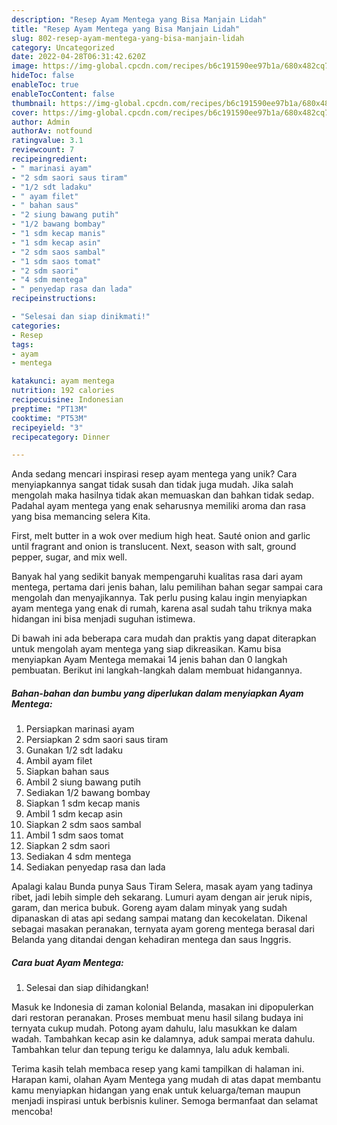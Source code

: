```yaml
---
description: "Resep Ayam Mentega yang Bisa Manjain Lidah"
title: "Resep Ayam Mentega yang Bisa Manjain Lidah"
slug: 802-resep-ayam-mentega-yang-bisa-manjain-lidah
category: Uncategorized
date: 2022-04-28T06:31:42.620Z
image: https://img-global.cpcdn.com/recipes/b6c191590ee97b1a/680x482cq70/ayam-mentega-foto-resep-utama.jpg
hideToc: false
enableToc: true
enableTocContent: false
thumbnail: https://img-global.cpcdn.com/recipes/b6c191590ee97b1a/680x482cq70/ayam-mentega-foto-resep-utama.jpg
cover: https://img-global.cpcdn.com/recipes/b6c191590ee97b1a/680x482cq70/ayam-mentega-foto-resep-utama.jpg
author: Admin
authorAv: notfound
ratingvalue: 3.1
reviewcount: 7
recipeingredient:
- " marinasi ayam"
- "2 sdm saori saus tiram"
- "1/2 sdt ladaku"
- " ayam filet"
- " bahan saus"
- "2 siung bawang putih"
- "1/2 bawang bombay"
- "1 sdm kecap manis"
- "1 sdm kecap asin"
- "2 sdm saos sambal"
- "1 sdm saos tomat"
- "2 sdm saori"
- "4 sdm mentega"
- " penyedap rasa dan lada"
recipeinstructions:

- "Selesai dan siap dinikmati!"
categories:
- Resep
tags:
- ayam
- mentega

katakunci: ayam mentega 
nutrition: 192 calories
recipecuisine: Indonesian
preptime: "PT13M"
cooktime: "PT53M"
recipeyield: "3"
recipecategory: Dinner

---
```





Anda sedang mencari inspirasi resep ayam mentega yang unik? Cara menyiapkannya sangat tidak susah dan tidak juga mudah. Jika salah mengolah maka hasilnya tidak akan memuaskan dan bahkan tidak sedap. Padahal ayam mentega yang enak seharusnya memiliki aroma dan rasa yang bisa memancing selera Kita.





First, melt butter in a wok over medium high heat. Sauté onion and garlic until fragrant and onion is translucent. Next, season with salt, ground pepper, sugar, and mix well.

Banyak hal yang sedikit banyak mempengaruhi kualitas rasa dari ayam mentega, pertama dari jenis bahan, lalu pemilihan bahan segar sampai cara mengolah dan menyajikannya. Tak perlu pusing kalau ingin menyiapkan ayam mentega yang enak di rumah, karena asal sudah tahu triknya maka hidangan ini bisa menjadi suguhan istimewa.






Di bawah ini ada beberapa cara mudah dan praktis yang dapat diterapkan untuk mengolah ayam mentega yang siap dikreasikan. Kamu bisa menyiapkan Ayam Mentega memakai 14 jenis bahan dan 0 langkah pembuatan. Berikut ini langkah-langkah dalam membuat hidangannya.

<!--inarticleads1-->

##### Bahan-bahan dan bumbu yang diperlukan dalam menyiapkan Ayam Mentega:

1. Persiapkan  marinasi ayam
1. Persiapkan 2 sdm saori saus tiram
1. Gunakan 1/2 sdt ladaku
1. Ambil  ayam filet
1. Siapkan  bahan saus
1. Ambil 2 siung bawang putih
1. Sediakan 1/2 bawang bombay
1. Siapkan 1 sdm kecap manis
1. Ambil 1 sdm kecap asin
1. Siapkan 2 sdm saos sambal
1. Ambil 1 sdm saos tomat
1. Siapkan 2 sdm saori
1. Sediakan 4 sdm mentega
1. Sediakan  penyedap rasa dan lada


Apalagi kalau Bunda punya Saus Tiram Selera, masak ayam yang tadinya ribet, jadi lebih simple deh sekarang. Lumuri ayam dengan air jeruk nipis, garam, dan merica bubuk. Goreng ayam dalam minyak yang sudah dipanaskan di atas api sedang sampai matang dan kecokelatan. Dikenal sebagai masakan peranakan, ternyata ayam goreng mentega berasal dari Belanda yang ditandai dengan kehadiran mentega dan saus Inggris. 

<!--inarticleads2-->

##### Cara buat Ayam Mentega:


1. Selesai dan siap dihidangkan!

Masuk ke Indonesia di zaman kolonial Belanda, masakan ini dipopulerkan dari restoran peranakan. Proses membuat menu hasil silang budaya ini ternyata cukup mudah. Potong ayam dahulu, lalu masukkan ke dalam wadah. Tambahkan kecap asin ke dalamnya, aduk sampai merata dahulu. Tambahkan telur dan tepung terigu ke dalamnya, lalu aduk kembali. 

Terima kasih telah membaca resep yang kami tampilkan di halaman ini. Harapan kami, olahan Ayam Mentega yang mudah di atas dapat membantu kamu menyiapkan hidangan yang enak untuk keluarga/teman maupun menjadi inspirasi untuk berbisnis kuliner. Semoga bermanfaat dan selamat mencoba!
